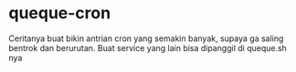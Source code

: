 # queque-cron

Ceritanya buat bikin antrian cron yang semakin banyak, supaya ga saling bentrok dan berurutan. Buat service yang lain bisa dipanggil di queque.sh nya